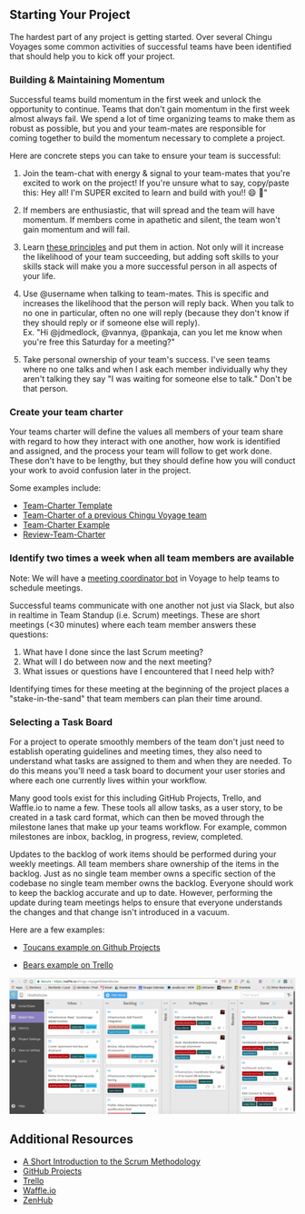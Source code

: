 ## Starting Your Project
The hardest part of any project is getting started. Over several Chingu Voyages some common activities of successful teams have been identified that should help you to kick off your project. 

### Building & Maintaining Momentum
Successful teams build momentum in the first week and unlock the opportunity to continue. Teams that don't gain momentum in the first week almost always fail. We spend a lot of time organizing teams to make them as robust as possible, but you and your team-mates are responsible for coming together to build the momentum necessary to complete a project. 

Here are concrete steps you can take to ensure your team is successful: 
1. Join the team-chat with energy & signal to your team-mates that you're excited to work on the project! If you're unsure what to say, copy/paste this: Hey all! I'm SUPER excited to learn and build with you!! 😄 🚀"

1. If members are enthusiastic, that will spread and the team will have momentum. If members come in apathetic and silent, the team won't gain momentum and will fail. 
2. Learn [these principles](https://medium.com/chingu/30-ways-to-level-up-your-skills-stack-carnegies-wisdom-remix-4c532aabd0c0) and put them in action. Not only will it increase the likelihood of your team succeeding, but adding soft skills to your skills stack will make you a more successful person in all aspects of your life. 
3. Use @username when talking to team-mates. This is specific and increases the likelihood that the person will reply back. When you talk to no one in particular, often no one will reply (because they don't know if they should reply or if someone else will reply).  
Ex. "Hi @jdmedlock, @vannya, @pankaja, can you let me know when you're free this Saturday for a meeting?" 
4. Take personal ownership of your team's success. I've seen teams where no one talks and when I ask each member individually why they aren't talking they say "I was waiting for someone else to talk." Don't be that person. 

### Create your team charter
Your teams charter will define the values all members of your team share with regard to how they interact with one another, how work is identified and assigned, and the process your team will follow to get work done. These don't have to be lengthy, but they should define how you will conduct your work to avoid confusion later in the project. 

Some examples include:

- [Team-Charter Template](https://moorepants.github.io/eme185/pages/team-charter-template.html)
- [Team-Charter of a previous Chingu Voyage team](https://github.com/chingu-voyage3/toucans-06/wiki/Code-Standards,-Process,-Visions,-and-Goals)
- [Team-Charter Example](https://github.com/krismy93/SoftwareEngineering/wiki/Team-Charter)
- [Review-Team-Charter](https://github.com/gregorbj/VisionEval/wiki/Review-Team-Charter)


### Identify two times a week when all team members are available

Note: We will have a [meeting coordinator bot](https://meekan.com/) in Voyage to help teams to schedule meetings. 

Successful teams communicate with one another not just via Slack, but also in realtime in Team Standup (i.e. Scrum) meetings. These are short meetings (<30 minutes) where each team member answers these questions:

1. What have I done since the last Scrum meeting?
2. What will I do between now and the next meeting?
3. What issues or questions have I encountered that I need help with?

Identifying times for these meeting at the beginning of the project places a "stake-in-the-sand" that team members can plan their time around.

### Selecting a Task Board
For a project to operate smoothly members of the team don't just need to establish operating guidelines and meeting times, they also need to understand what tasks are assigned to them and when they are needed. To do this means you'll need a task board to document your user stories and where each one currently lives within your workflow. 

Many good tools exist for this including GitHub Projects, Trello, and Waffle.io to name a few. These tools all allow tasks, as a user story, to be created in a task card format, which can then be moved through the milestone lanes that make up your teams workflow. For example, common milestones are inbox, backlog, in progress, review, completed.

Updates to the backlog of work items should be performed during your weekly meetings. All team members share ownership of the items in the backlog. Just as no single team member owns a specific section of the codebase no single team member owns the backlog. Everyone should work to keep the backlog accurate and up to date. However, performing the update during team meetings helps to ensure that everyone understands the changes and that change isn't introduced in a vacuum.

Here are a few examples:

- [Toucans example on Github Projects](https://github.com/chingu-voyage3/toucans-06/projects/1)

- [Bears example on Trello](https://trello.com/b/91AF3Eh9/chingu-project-example)

![](https://github.com/Chingu-cohorts/voyage-wiki/blob/development/images/Example%20Task%20Board.png)

## Additional Resources
- [A Short Introduction to the Scrum Methodology](https://medium.com/chingu/a-short-introduction-to-the-scrum-methodology-7a23431b9f17)
- [GitHub Projects](https://help.github.com/articles/about-project-boards/)
- [Trello](https://www.trello.com)
- [Waffle.io](https://www.waffle.io)
- [ZenHub](https://www.zenhub.com)
